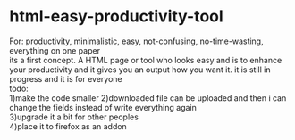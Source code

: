 # html-easy-productivity-tool
For: productivity, minimalistic, easy, not-confusing, no-time-wasting, everything on one paper
<br>its a first concept. A HTML page or tool who looks easy and is to enhance your productivity and it gives you an output how you want it.
it is still in progress
and
it is for everyone<br>
todo:<br>
1)make the code smaller
2)downloaded file can be uploaded and then i can change the fields instead of write everything again<br>
3)upgrade it a bit for other peoples<br>
4)place it to firefox as an addon
